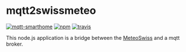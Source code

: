 # mqtt2swissmeteo

[![mqtt-smarthome](https://img.shields.io/badge/mqtt-smarthome-blue.svg?style=flat-square)](https://github.com/mqtt-smarthome/mqtt-smarthome)
[![npm](https://img.shields.io/npm/v/mqtt2swissmeteo.svg?style=flat-square)](https://www.npmjs.com/package/mqtt2swissmeteo)
[![travis](https://img.shields.io/travis/claudiospizzi/mqtt2swissmeteo.svg?style=flat-square)](https://travis-ci.org/claudiospizzi/mqtt2swissmeteo)

This node.js application is a bridge between the [MeteoSwiss] and a mqtt broker.

[MeteoSwiss]: https://www.meteoswiss.admin.ch
